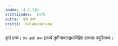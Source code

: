 ```yaml
---
index:  4.3.116
vrittiindex:  1475
sutra:  कृते ग्रन्थे
vritti:  balamanorama 
---
```


कृते ग्रन्थे। `तेन कृतो ग्रन्थ` इत्यर्थे तृतीयान्ताद्यर्थाविहितं प्रत्ययाः स्युरित्यर्थः। 

